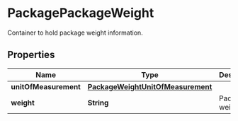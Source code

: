 

# PackagePackageWeight

Container to hold package weight information.

## Properties

| Name | Type | Description | Notes |
|------------ | ------------- | ------------- | -------------|
|**unitOfMeasurement** | [**PackageWeightUnitOfMeasurement**](PackageWeightUnitOfMeasurement.md) |  |  |
|**weight** | **String** | Packages weight. |  |



